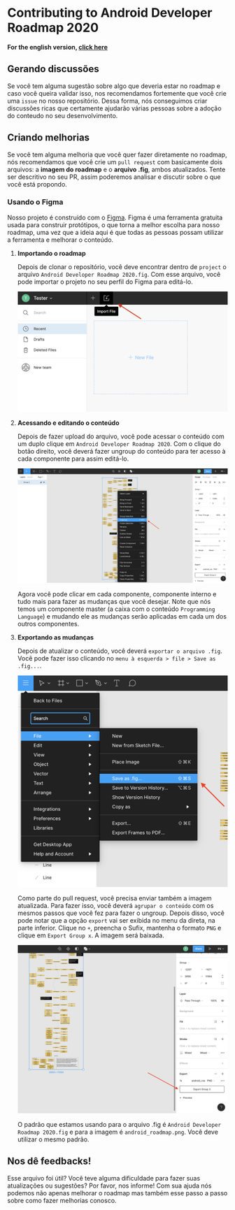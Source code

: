 # Contributing to Android Developer Roadmap 2020

**For the english version, [click here](./contributing.md)**

## Gerando discussões

Se você tem alguma sugestão sobre algo que deveria estar no roadmap e caso você queira validar isso, nos recomendamos fortemente que você crie uma `issue` no nosso repositório. Dessa forma, nós conseguimos criar discussões ricas que certamente ajudarão várias pessoas sobre a adoção do conteudo no seu desenvolvimento.

## Criando melhorias

Se você tem alguma melhoria que você quer fazer diretamente no roadmap, nós recomendamos que você crie um `pull request` com basicamente dois arquivos: a **imagem do roadmap** e o **arquivo .fig**, ambos atualizados. Tente ser descritivo no seu PR, assim poderemos analisar e discutir sobre o que você está propondo.

### Usando o Figma

Nosso projeto é construído com o [Figma](https://www.figma.com/). Figma é uma ferramenta gratuita usada para construir protótipos, o que torna a melhor escolha para nosso roadmap, uma vez que a ideia aqui é que todas as pessoas possam utilizar a ferramenta e melhorar o conteúdo.

1. **Importando o roadmap**

    Depois de clonar o repositório, você deve encontrar dentro de `project` o arquivo `Android Developer Roadmap 2020.fig`. Com esse arquivo, você pode importar o projeto no seu perfil do Figma para editá-lo.

    ![Como importar um arquivo .fig no Figma](./importing_project.png)

2. **Acessando e editando o conteúdo**

    Depois de fazer upload do arquivo, você pode acessar o conteúdo com um duplo clique em `Android Developer Roadmap 2020`. Com o clique do botão direito, você deverá fazer ungroup do conteúdo para ter acesso à cada componente para assim editá-lo.

    ![Fazendo Ungroup do conteudo](./ungroup_content.png)

    Agora você pode clicar em cada componente, componente interno e tudo mais para fazer as mudanças que você desejar. Note que nós temos um componente master (a caixa com o conteúdo `Programming Language`) e mudando ele as mudanças serão aplicadas em cada um dos outros componentes.

3. **Exportando as mudanças**

    Depois de atualizar o conteúdo, você deverá `exportar o arquivo .fig`. Você pode fazer isso clicando no `menu à esquerda > file > Save as .fig...`.

    ![Exportando o arquivo .fig](./exporting_fig_file.png)

    Como parte do pull request, você precisa enviar também a imagem atualizada. Para fazer isso, você deverá `agrupar o conteúdo` com os mesmos passos que você fez para fazer o ungroup. Depois disso, você pode notar que a opção `export` vai ser exibida no menu da direta, na parte inferior. Clique no `+`, preencha o Sufix, mantenha o formato `PNG` e clique em `Export Group x`. A imagem será baixada.

    ![Exportando a imagem](./exporting_image.png)

    O padrão que estamos usando para o arquivo .fig é `Android Developer Roadmap 2020.fig` e para a imagem é `android_roadmap.png`. Você deve utilizar o mesmo padrão.

## Nos dê feedbacks!

Esse arquivo foi útil? Você teve alguma dificuldade para fazer suas atualizações ou sugestões? Por favor, nos informe! Com sua ajuda nós podemos não apenas melhorar o roadmap mas também esse passo a passo sobre como fazer melhorias conosco.